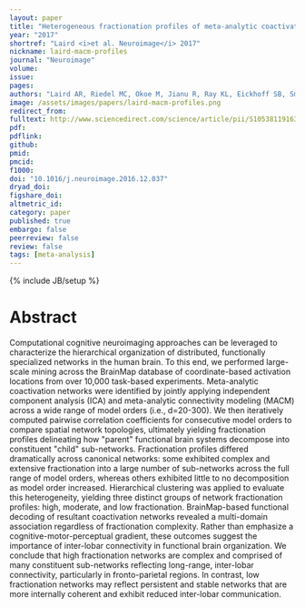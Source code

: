 ```yaml
---
layout: paper
title: "Heterogeneous fractionation profiles of meta-analytic coactivation networks."
year: "2017"
shortref: "Laird <i>et al. Neuroimage</i> 2017"
nickname: laird-macm-profiles
journal: "Neuroimage"
volume:
issue:
pages:
authors: "Laird AR, Riedel MC, Okoe M, Jianu R, Ray KL, Eickhoff SB, Smith SM, Fox PT, Sutherland MT"
image: /assets/images/papers/laird-macm-profiles.png
redirect_from:
fulltext: http://www.sciencedirect.com/science/article/pii/S1053811916307595?via%3Dihub
pdf:
pdflink:
github:
pmid:
pmcid:
f1000:
doi: "10.1016/j.neuroimage.2016.12.037"
dryad_doi:
figshare_doi:
altmetric_id:
category: paper
published: true
embargo: false
peerreview: false
review: false
tags: [meta-analysis]
---
```

{% include JB/setup %}

# Abstract

Computational cognitive neuroimaging approaches can be leveraged to characterize the hierarchical organization of distributed, functionally specialized networks in the human brain. To this end, we performed large-scale mining across the BrainMap database of coordinate-based activation locations from over 10,000 task-based experiments. Meta-analytic coactivation networks were identified by jointly applying independent component analysis (ICA) and meta-analytic connectivity modeling (MACM) across a wide range of model orders (i.e., d=20-300). We then iteratively computed pairwise correlation coefficients for consecutive model orders to compare spatial network topologies, ultimately yielding fractionation profiles delineating how "parent" functional brain systems decompose into constituent "child" sub-networks. Fractionation profiles differed dramatically across canonical networks: some exhibited complex and extensive fractionation into a large number of sub-networks across the full range of model orders, whereas others exhibited little to no decomposition as model order increased. Hierarchical clustering was applied to evaluate this heterogeneity, yielding three distinct groups of network fractionation profiles: high, moderate, and low fractionation. BrainMap-based functional decoding of resultant coactivation networks revealed a multi-domain association regardless of fractionation complexity. Rather than emphasize a cognitive-motor-perceptual gradient, these outcomes suggest the importance of inter-lobar connectivity in functional brain organization. We conclude that high fractionation networks are complex and comprised of many constituent sub-networks reflecting long-range, inter-lobar connectivity, particularly in fronto-parietal regions. In contrast, low fractionation networks may reflect persistent and stable networks that are more internally coherent and exhibit reduced inter-lobar communication.
